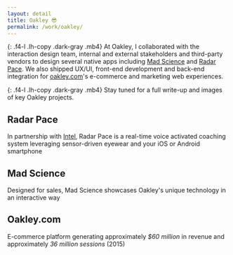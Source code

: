 ```yaml
---
layout: detail
title: Oakley 😎
permalink: /work/oakley/
---
```


{: .f4-l .lh-copy .dark-gray .mb4}
At Oakley, I collaborated with the interaction design team, internal and external stakeholders and third-party vendors to design several native apps including [Mad Science](https://itunes.apple.com/us/app/mad-science/id981695340) and [Radar Pace](https://itunes.apple.com/us/app/radar-pace/id1108147139). We also shipped UX/UI, front-end development and back-end integration for [oakley.com](http://oakley.com)'s e-commerce and marketing web experiences.

{: .f4-l .lh-copy .dark-gray .mb4}
Stay tuned for a full write-up and images of key Oakley projects.


## Radar Pace
In partnership with [Intel](http://intel.com), Radar Pace is a real-time voice activated coaching system leveraging sensor-driven eyewear and your iOS or Android smartphone

## Mad Science
Designed for sales, Mad Science showcases Oakley's unique technology in an interactive way

## Oakley.com
E-commerce platform generating approximately *$60 million* in revenue and approximately *36 million sessions* (2015)
